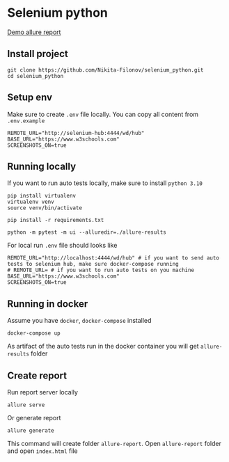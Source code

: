 # Selenium python

[Demo allure report](https://nikita-filonov.github.io/selenium_python/)

## Install project

```
git clone https://github.com/Nikita-Filonov/selenium_python.git
cd selenium_python
```

## Setup env

Make sure to create `.env` file locally. You can copy all content from `.env.example`

```
REMOTE_URL="http://selenium-hub:4444/wd/hub"
BASE_URL="https://www.w3schools.com"
SCREENSHOTS_ON=true
```

## Running locally

If you want to run auto tests locally, make sure to install `python 3.10`

```
pip install virtualenv
virtualenv venv
source venv/bin/activate

pip install -r requirements.txt

python -m pytest -m ui --alluredir=./allure-results
```

For local run `.env` file should looks like

```
REMOTE_URL="http://localhost:4444/wd/hub" # if you want to send auto tests to selenium hub, make sure docker-compose running
# REMOTE_URL= # if you want to run auto tests on you machine
BASE_URL="https://www.w3schools.com"
SCREENSHOTS_ON=true
```

## Running in docker

Assume you have `docker`, `docker-compose` installed

```
docker-compose up
```

As artifact of the auto tests run in the docker container
you will get `allure-results` folder

## Create report

Run report server locally

```
allure serve
```

Or generate report

```
allure generate
```

This command will create folder `allure-report`. Open `allure-report` folder and open `index.html` file
